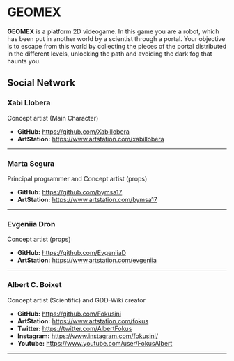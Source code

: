 # GEOMEX
**GEOMEX** is a platform 2D videogame. In this game you are a robot, which has been put in another world by a scientist through a portal. Your objective is to escape from this world by collecting the pieces of the portal distributed in the different levels, unlocking the path and avoiding the dark fog that haunts you.



## Social Network
### Xabi Llobera
Concept artist (Main Character)

* **GitHub:** https://github.com/Xabillobera
* **ArtStation:** https://www.artstation.com/xabillobera
***

### Marta Segura
Principal programmer and Concept artist (props)

* **GitHub:** https://github.com/bymsa17
* **ArtStation:** https://www.artstation.com/bymsa17
***

### Evgeniia Dron
Concept artist (props)

* **GitHub:** https://github.com/EvgeniiaD
* **ArtStation:** https://www.artstation.com/evgeniia
***

### Albert C. Boixet
Concept artist (Scientific) and GDD-Wiki creator

* **GitHub:** https://github.com/Fokusini
* **ArtStation:** https://www.artstation.com/fokus
* **Twitter:** https://twitter.com/AlbertFokus
* **Instagram:** https://www.instagram.com/fokusini/
* **Youtube:** https://www.youtube.com/user/FokusAlbert
***

